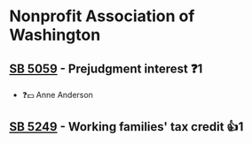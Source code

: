 # Nonprofit Association of Washington

## [SB 5059](/bill/2023-24/sb/5059/) - Prejudgment interest   ❓1
* ❓💵 Anne Anderson

## [SB 5249](/bill/2023-24/sb/5249/) - Working families' tax credit 👍1  